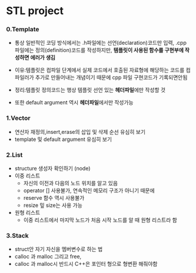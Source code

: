 # STL project

### 0.Template
- 통상 일반적인 코딩 방식에서는 .h파일에는 선언(declaration)코드만 입력, .cpp 파일에는 정의(definition)코드를 작성하지만, **템플릿이 사용된 함수를 구현부에 작성하면 에러가 생김**

- 이유:템플릿은 컴파일 단계에서  실제 코드에서 호출된 자료형에 해당하는 코드를 컴파일러가 추가로 만들어내는 개념이기 때문에 cpp 파일 구현코드가 기록되면안됨

-   정리:템플릿 정의코드는 행상 템플릿 선언 있는 **헤더파일**에만 작성할 것
-   또한 default argument 역시 **헤더파일**에서만 작성가능

### 1.Vector
-   연산자 재정의,insert,erase의 삽입 및 삭제 순선 유심히 보기
-   template 및 default argument 유심히 보기 

### 2.List
-   structure 생성자 확인하기 (node)
-   이중 리스트
    -   자신의 이전과 다음의 노드 위치를 알고 있음
    -   operator [] 사용불가, 연속적인 메모리 구조가 아니기 때문에
    -   reserve 함수 역시 사용불가
    -   resize 밒 size는 사용 가능 
-   원형 리스트
    -   이중 리스트에서 마지막 노드가 처음 시작 노드를 알 때 원형 리스트라 함

### 3.Stack
- struct안 자기 자신을 멤버변수로 하는 법
- calloc 과 malloc 그리고 free,
- calloc 과 malloc시 반드시 C++은 포인터 형으로 형변환 해줘야함 